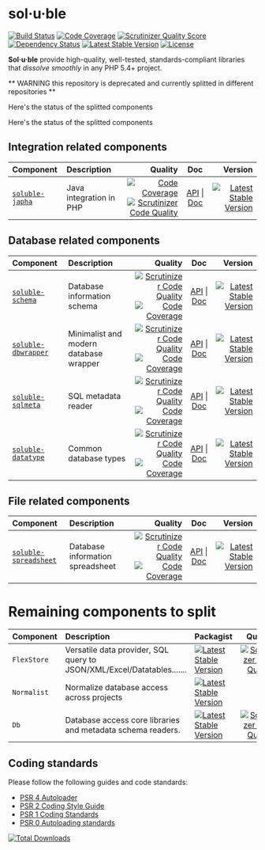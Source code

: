 # sol·u·ble

[![Build Status](https://travis-ci.org/belgattitude/solublecomponents.png?branch=master)](https://travis-ci.org/belgattitude/solublecomponents)
[![Code Coverage](https://scrutinizer-ci.com/g/belgattitude/solublecomponents/badges/coverage.png?s=aaa552f6313a3a50145f0e87b252c84677c22aa9)](https://scrutinizer-ci.com/g/belgattitude/solublecomponents/)
[![Scrutinizer Quality Score](https://scrutinizer-ci.com/g/belgattitude/solublecomponents/badges/quality-score.png?s=6f3ab91f916bf642f248e82c29857f94cb50bb33)](https://scrutinizer-ci.com/g/belgattitude/solublecomponents/)
[![Dependency Status](https://www.versioneye.com/user/projects/52cc2674ec137549700001f3/badge.png)](https://www.versioneye.com/user/projects/52cc2674ec137549700001f3)
[![Latest Stable Version](https://poser.pugx.org/soluble/solublecomponents/v/stable.png)](https://packagist.org/packages/soluble/solublecomponents)
[![License](https://poser.pugx.org/soluble/solublecomponents/license.png)](https://packagist.org/packages/soluble/solublecomponents)

**Sol·u·ble** provide high-quality, well-tested, standards-compliant libraries that *dissolve smoothly* in any PHP 5.4+ project. 

** WARNING this repository is deprecated and currently splitted in different repositories **
 
Here's the status of the splitted components


Here's the status of the splitted components

## Integration related components 

| Component     | Description            | Quality | Doc  | Version | 
| :------------ |:---------------------- |--------:|:--------:|------:|
| [`soluble-japha`](https://github.com/belgattitude/soluble-japha)   |  Java integration in PHP    | [![Code Coverage](https://scrutinizer-ci.com/g/belgattitude/soluble-japha/badges/coverage.png?s=aaa552f6313a3a50145f0e87b252c84677c22aa9)](https://scrutinizer-ci.com/g/belgattitude/soluble-japha/) <br /> [![Scrutinizer Code Quality](https://scrutinizer-ci.com/g/belgattitude/soluble-flexstore/badges/quality-score.png?b=master)](https://scrutinizer-ci.com/g/belgattitude/soluble-flexstore/?branch=master) | [API](http://docs.soluble.io/soluble-japha/api/) &#124; [Doc](http://docs.soluble.io/soluble-japha/manual/) | [![Latest Stable Version](https://poser.pugx.org/soluble/japha/v/stable.svg)](https://packagist.org/packages/soluble/japha) |


## Database related components 

| Component     | Description            | Quality | Doc  | Version | 
| :------------ |:---------------------- |--------:|:--------:|------:|
| [`soluble-schema`](https://github.com/belgattitude/soluble-schema)   |  Database information schema     | [![Scrutinizer Code Quality](https://scrutinizer-ci.com/g/belgattitude/soluble-flexstore/badges/quality-score.png?b=master)](https://scrutinizer-ci.com/g/belgattitude/soluble-flexstore/?branch=master) <br/> [![Code Coverage](https://scrutinizer-ci.com/g/belgattitude/soluble-schema/badges/coverage.png?s=aaa552f6313a3a50145f0e87b252c84677c22aa9)](https://scrutinizer-ci.com/g/belgattitude/soluble-schema/) | [API](http://docs.soluble.io/soluble-schema/api/) &#124; [Doc](http://docs.soluble.io/soluble-schema/manual/) | [![Latest Stable Version](https://poser.pugx.org/soluble/schema/v/stable.svg)](https://packagist.org/packages/soluble/schema) |
| [`soluble-dbwrapper`](https://github.com/belgattitude/soluble-dbwrapper)   |  Minimalist and modern database wrapper     | [![Scrutinizer Code Quality](https://scrutinizer-ci.com/g/belgattitude/soluble-flexstore/badges/quality-score.png?b=master)](https://scrutinizer-ci.com/g/belgattitude/soluble-flexstore/?branch=master) <br/>[![Code Coverage](https://scrutinizer-ci.com/g/belgattitude/soluble-dbwrapper/badges/coverage.png?s=aaa552f6313a3a50145f0e87b252c84677c22aa9)](https://scrutinizer-ci.com/g/belgattitude/soluble-dbwrapper/) | [API](http://docs.soluble.io/soluble-dbwrapper/api/) &#124; [Doc](http://docs.soluble.io/soluble-dbwrapper/manual/) | [![Latest Stable Version](https://poser.pugx.org/soluble/dbwrapper/v/stable.svg)](https://packagist.org/packages/soluble/dbwrapper) |
| [`soluble-sqlmeta`](https://github.com/belgattitude/soluble-sqlmeta)   |  SQL metadata reader   | [![Scrutinizer Code Quality](https://scrutinizer-ci.com/g/belgattitude/soluble-flexstore/badges/quality-score.png?b=master)](https://scrutinizer-ci.com/g/belgattitude/soluble-flexstore/?branch=master) <br /> [![Code Coverage](https://scrutinizer-ci.com/g/belgattitude/soluble-sqlmeta/badges/coverage.png?s=aaa552f6313a3a50145f0e87b252c84677c22aa9)](https://scrutinizer-ci.com/g/belgattitude/soluble-sqlmeta/) | [API](http://docs.soluble.io/soluble-sqlmeta/api/) &#124; [Doc](http://docs.soluble.io/soluble-sqlmeta/manual/) | [![Latest Stable Version](https://poser.pugx.org/soluble/sqlmeta/v/stable.svg)](https://packagist.org/packages/soluble/sqlmeta) |
| [`soluble-datatype`](https://github.com/belgattitude/soluble-datatype)   |  Common database types     | [![Scrutinizer Code Quality](https://scrutinizer-ci.com/g/belgattitude/soluble-flexstore/badges/quality-score.png?b=master)](https://scrutinizer-ci.com/g/belgattitude/soluble-flexstore/?branch=master) <br /> [![Code Coverage](https://scrutinizer-ci.com/g/belgattitude/soluble-datatype/badges/coverage.png?s=aaa552f6313a3a50145f0e87b252c84677c22aa9)](https://scrutinizer-ci.com/g/belgattitude/soluble-datatype/) | [API](http://docs.soluble.io/soluble-datatype/api/) &#124; [Doc](http://docs.soluble.io/soluble-datatype/manual/) | [![Latest Stable Version](https://poser.pugx.org/soluble/datatype/v/stable.svg)](https://packagist.org/packages/soluble/datatype) |

## File related components
| Component     | Description            | Quality | Doc  | Version | 
| :------------ |:---------------------- |--------:|:--------:|------:|
| [`soluble-spreadsheet`](https://github.com/belgattitude/soluble-spreadsheet)   |  Database information spreadsheet     | [![Scrutinizer Code Quality](https://scrutinizer-ci.com/g/belgattitude/soluble-flexstore/badges/quality-score.png?b=master)](https://scrutinizer-ci.com/g/belgattitude/soluble-flexstore/?branch=master) <br /> [![Code Coverage](https://scrutinizer-ci.com/g/belgattitude/soluble-spreadsheet/badges/coverage.png?s=aaa552f6313a3a50145f0e87b252c84677c22aa9)](https://scrutinizer-ci.com/g/belgattitude/soluble-spreadsheet/) | [API](http://docs.soluble.io/soluble-spreadsheet/api/) &#124; [Doc](http://docs.soluble.io/soluble-spreadsheet/manual/) | [![Latest Stable Version](https://poser.pugx.org/soluble/spreadsheet/v/stable.svg)](https://packagist.org/packages/soluble/spreadsheet) |



# Remaining components to split

| Component     | Description            | Packagist  | Quality  | 
| :------------ |:---------------------- | :--------| :-------:|
| `FlexStore`   | Versatile data provider, SQL query to JSON/XML/Excel/Datatables.......          | [![Latest Stable Version](https://poser.pugx.org/soluble/flexstore/v/stable.svg)](https://packagist.org/packages/soluble/flexstore)    | [![Scrutinizer Code Quality](https://scrutinizer-ci.com/g/belgattitude/soluble-flexstore/badges/quality-score.png?b=master)](https://scrutinizer-ci.com/g/belgattitude/soluble-flexstore/?branch=master) |
| `Normalist`   | Normalize database access across projects                   |  [![Latest Stable Version](https://poser.pugx.org/soluble/normalist/v/stable.svg)](https://packagist.org/packages/soluble/normalist)   |
| `Db`          | Database access core libraries and metadata schema readers.  | [![Latest Stable Version](https://poser.pugx.org/soluble/db/v/stable.svg)](https://packagist.org/packages/soluble/db)       | [![Scrutinizer Code Quality](https://scrutinizer-ci.com/g/belgattitude/soluble-db/badges/quality-score.png?b=master)](https://scrutinizer-ci.com/g/belgattitude/soluble-db/?branch=master) |



## Coding standards

Please follow the following guides and code standards:

* [PSR 4 Autoloader](https://github.com/php-fig/fig-standards/blob/master/accepted/PSR-4-autoloader.md)
* [PSR 2 Coding Style Guide](https://github.com/php-fig/fig-standards/blob/master/accepted/PSR-2-coding-style-guide.md)
* [PSR 1 Coding Standards](https://github.com/php-fig/fig-standards/blob/master/accepted/PSR-1-basic-coding-standard.md)
* [PSR 0 Autoloading standards](https://github.com/php-fig/fig-standards/blob/master/accepted/PSR-0.md)




[![Total Downloads](https://poser.pugx.org/soluble/solublecomponents/downloads.png)](https://packagist.org/packages/soluble/solublecomponents)